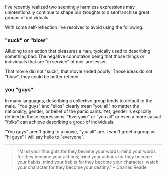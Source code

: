 I've recently realized two seemingly harmless expressions may unintentionally continue to shape our thoughts to disenfranchise great groups of individuals.

With some self-reflection I've resolved to avoid using the following.

### "suck" or "blow"

Alluding to an action that pleasures a man, typically used to describing something bad. The negative connotation being that those things or individuals that are "in service" of men are lesser.

That movie did not "suck", that movie ended poorly. Those ideas do not "blow", they could be better refined.

### you "guys"

In many languages, describing a collective group tends to default to the male. "You guys" and "ellos" clearly mean "you all" no matter the nationality, gender, or belief of the participants. Yet, gender is explicitly defined in these expressions. "Everyone" or "you all" or even a more casual "folks" can achieve describing a group of individuals.

"You guys" aren't going to a movie, "you all" are. I won't greet a group as "hi guys" I will say hello to "everyone".

---

>"Mind your thoughts for they become your words; mind your words for they become your actions; mind your actions for they become your habits; mind your habits for they become your character; watch your character for they become your destiny." – Charles Reade
